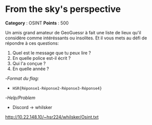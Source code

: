 # From the sky's perspective

**Category** : OSINT
**Points** : 500

Un amis grand amateur de GeoGuessr à fait une liste de lieux qu'il considère comme intéréssants ou insolites. 
Et il vous mets au défi de répondre à ces questions:

1.  Quel est le message que tu peux lire ?
2. En quelle police est-il écrit ?
3.  Qui l'a conçue ?
4.  En quelle année ?

-*Format du flag:* 
- `HSR{Réponse1-Réponse2-Réponse3-Réponse4}`

-*Help/Problem*
- Discord ->  whilsker

http://10.22.148.10/~hsr224/whilsker/Osint.txt



